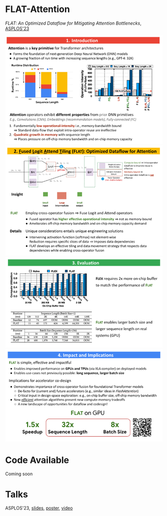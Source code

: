 FLAT-Attention
===
*FLAT: An Optimized Dataflow for Mitigating Attention Bottlenecks*, [ASPLOS'23](https://arxiv.org/abs/2107.06419)

![](./doc/poster_1.png)
![](./doc/poster_2.png)
![](./doc/poster_3.png)
![](./doc/poster_4.png)


# Code Available
Coming soon

# Talks
ASPLOS'23, [slides](./doc/flat_poster.pdf), [poster](./doc/flat_poster.pdf), [video](https://www.youtube.com/watch?v=qhlUG1Knh6k&t=1s)


